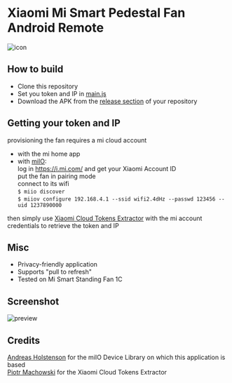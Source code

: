 # Xiaomi Mi Smart Pedestal Fan Android Remote

![icon](https://user-images.githubusercontent.com/29152432/196554368-636a4617-a4e0-40fc-bc91-93c1be8183fe.png)

## How to build
 - Clone this repository
 - Set you token and IP in [main.js](https://github.com/m0n4/Xiaomi-Mi-Smart-Pedestal-Fan-Android-Remote/blob/main/main.js)
 - Download the APK from the [release section](https://github.com/m0n4/Xiaomi-Mi-Smart-Pedestal-Fan-Android-Remote/releases/tag/Android) of your repository 

## Getting your token and IP 
provisioning the fan requires a mi cloud account  
- with the mi home app  
- with [miIO](https://github.com/aholstenson/miio):  
	log in https://i.mi.com/ and get your Xiaomi Account ID  
	put the fan in pairing mode  
	connect to its wifi  
	`$ miio discover`  
	`$ miiov configure 192.168.4.1 --ssid wifi2.4dHz --passwd 123456 --uid 1237890000`  
 
then simply use [Xiaomi Cloud Tokens Extractor](https://github.com/PiotrMachowski/Xiaomi-cloud-tokens-extractor) with the mi account credentials to retrieve the token and IP  

## Misc
 - Privacy-friendly application
 - Supports "pull to refresh"
 - Tested on Mi Smart Standing Fan 1C

## Screenshot
![preview](https://user-images.githubusercontent.com/29152432/196554333-df42539a-9c2d-44d9-9c1d-37ff2f3d567d.png)

## Credits
[Andreas Holstenson](https://github.com/aholstenson) for the miIO Device Library on which this application is based  
[Piotr Machowski](https://github.com/PiotrMachowski) for the Xiaomi Cloud Tokens Extractor
